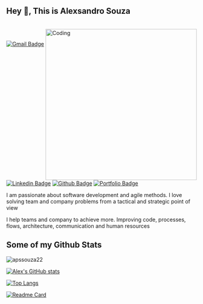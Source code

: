 ## Hey 👋, This is Alexsandro Souza

</br>
<img align="right" alt="Coding" width="400" src="https://media.giphy.com/media/Y4ak9Ki2GZCbJxAnJD/giphy.gif">
</br>

[![Gmail Badge](https://img.shields.io/badge/-apssouza22@gmail.com-c14438?style=flat&logo=Gmail&logoColor=white&link=mailto:apssouza22@gmail.com)](mailto:apssouza22@gmail.com) 
[![Linkedin Badge](https://img.shields.io/badge/alexsandrosouza-2b892b22-0072b1?style=flat&logo=Linkedin&logoColor=white&link=https://www.linkedin.com/in/alexsandrosouza-2b892b22/)](https://www.linkedin.com/in/alexsandrosouza-2b892b22/) [![Github Badge](https://img.shields.io/badge/-apssouza22-grey?style=flat&logo=github&logoColor=white&link=https://github.com/apssouza22/)](https://www.github.com/apssouza22/) [![Portfolio Badge](https://img.shields.io/badge/portfolio-web-blue?style=flat&link=apssouza.com.br/)](apssouza.com.br/) <p align='left'>I am passionate about software development and agile methods. I love solving team and company problems from a tactical and strategic point of view

I help teams and company to achieve more. Improving code, processes, flows, architecture, communication and human resources

</p>

## Some of my Github Stats
<p align=left> <img src=https://komarev.com/ghpvc/?username=apssouza22 alt=apssouza22 /> </p>

[![Alex's GitHub stats](https://github-readme-stats.vercel.app/api?username=apssouza22&show_icons=true)](https://github.com/anuraghazra/github-readme-stats)

[![Top Langs](https://github-readme-stats.vercel.app/api/top-langs/?username=apssouza22&langs_count=15)](https://github.com/anuraghazra/github-readme-stats)


[![Readme Card](https://github-readme-stats.vercel.app/api/pin/?username=apssouza22&repo=grpc-production-java,grpc-production-go,java-microservice,githooks,k8s-microservices)](https://github.com/anuraghazra/github-readme-stats)
